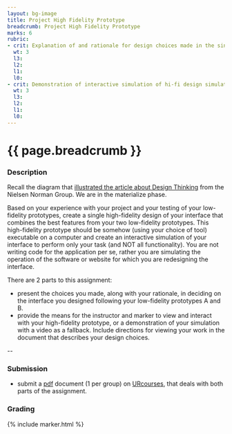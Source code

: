 ```yaml
---
layout: bg-image
title: Project High Fidelity Prototype
breadcrumb: Project High Fidelity Prototype
marks: 6
rubric:
- crit: Explanation of and rationale for design choices made in the single hi-fi prototype
  wt: 3
  l3:
  l2:
  l1:
  l0:
- crit: Demonstration of interactive simulation of hi-fi design simulation
  wt: 3
  l3:
  l2:
  l1:
  l0:
---
```

# {{ page.breadcrumb }}

### Description

Recall the diagram that [illustrated the article about Design Thinking](https://www.nngroup.com/articles/design-thinking/) from the Nielsen Norman Group. We are in the materialize phase.

Based on your experience with your project and your testing of your low-fidelity prototypes, create a single high-fidelity design of your interface that combines the best features from your two low-fidelity prototypes.  This high-fidelity prototype should
be somehow (using your choice of tool) executable on a computer and create an interactive simulation of your interface to perform only your task (and NOT all functionality). You are not writing code for the application per se, rather you are simulating the operation of the software or website for which you are redesigning the interface.

There are 2 parts to this assignment:
* present the choices you made, along with your rationale, in deciding on the interface you designed following your low-fidelity prototypes A and B.
* provide the means for the instructor and marker to view and interact with your high-fidelity prototype, or a demonstration of your simulation with a video as a fallback. Include directions for viewing your work in the document that describes your design choices.

--

### Submission

* submit a [pdf](https://en.wikipedia.org/wiki/PDF) document (1 per group) on [URcourses](https://urcourses.uregina.ca/course/view.php?id=2084), that deals with both parts of the assignment.

### Grading

{% include marker.html %}
